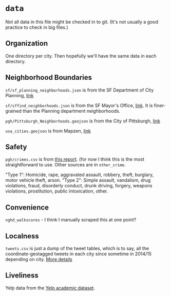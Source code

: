 # `data`

Not all data in this file might be checked in to git. (It's not usually a good practice to check in big files.)

## Organization
One directory per city. Then hopefully we'll have the same data in each directory.

## Neighborhood Boundaries
`sf/sf_planning_neighborhoods.json` is from the SF Department of City Planning, [link](https://data.sfgov.org/Geographic-Locations-and-Boundaries/Neighborhood-Groups-Map/qc6m-r4ih)

`sf/sffind_neighborhoods.json` is from the SF Mayor's Office, [link](https://data.sfgov.org/Geographic-Locations-and-Boundaries/SFFind-Neighborhoods/ejmn-jyk6). It is finer-grained than the Planning department neighborhoods.

`pgh/Pittsburgh_Neighborhoods.geojson` is from the City of Pittsburgh, [link](https://data.wprdc.org/dataset/pittsburgh-neighborhoods2de67)

`usa_cities.geojson` is from Mapzen, [link](https://mapzen.com/data/borders/)

## Safety

`pgh/crimes.csv` is from [this report](http://apps.pittsburghpa.gov/pghbop/ANNUAL_REPORT_DRAFT_2015_May_31.pdf). (for now I think this is the most straightforward to use. Other sources are in `other_crime`.

"Type 1": Homicide, rape, aggravated assault, robbery, theft, burglary, motor vehicle theft, arson. "Type 2": Simple assault, vandalism, drug violations, fraud, disorderly conduct, drunk driving, forgery, weapons violations, prostitution, public intoxication, other.

## Convenience

`nghd_walkscores` - I think I manually scraped this at one point?

## Localness

`tweets.csv` is just a dump of the tweet tables, which is to say, all the coordinate-geotagged tweets in each city since sometime in 2014/15 depending on city. [More details](talesnideas.blogspot.com/2016/02/welcome-to-domo.html)

## Liveliness

Yelp data from the [Yelp academic dataset](https://www.yelp.com/dataset_challenge/dataset).
